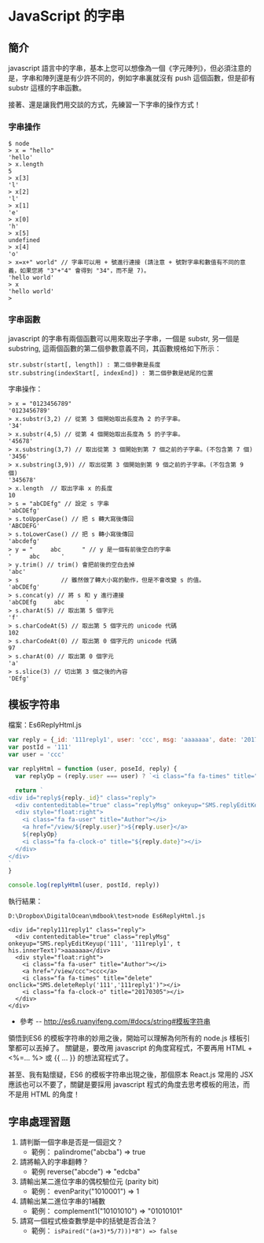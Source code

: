 # JavaScript 的字串

## 簡介

javascript 語言中的字串，基本上您可以想像為一個《字元陣列》，但必須注意的是，字串和陣列還是有少許不同的，例如字串裏就沒有 push 這個函數，但是卻有 substr 這樣的字串函數。

接著、還是讓我們用交談的方式，先練習一下字串的操作方式！

### 字串操作

```
$ node
> x = "hello"
'hello'
> x.length
5
> x[3]
'l'
> x[2]
'l'
> x[1]
'e'
> x[0]
'h'
> x[5]
undefined
> x[4]
'o'
> x=x+" world" // 字串可以用 + 號進行連接 (請注意 + 號對字串和數值有不同的意義，如果您將 "3"+"4" 會得到 "34"，而不是 7)。
'hello world'
> x
'hello world'
>
```

### 字串函數

javascript 的字串有兩個函數可以用來取出子字串，一個是 substr, 另一個是 substring, 這兩個函數的第二個參數意義不同，其函數規格如下所示：

```
str.substr(start[, length]) : 第二個參數是長度
str.substring(indexStart[, indexEnd]) : 第二個參數是結尾的位置
```

字串操作：

```
> x = "0123456789"
'0123456789'
> x.substr(3,2) // 從第 3 個開始取出長度為 2 的子字串。
'34'
> x.substr(4,5) // 從第 4 個開始取出長度為 5 的子字串。
'45678'
> x.substring(3,7) // 取出從第 3 個開始到第 7 個之前的子字串。(不包含第 7 個)
'3456'
> x.substring(3,9)) // 取出從第 3 個開始到第 9 個之前的子字串。(不包含第 9 個)
'345678'
> x.length  // 取出字串 x 的長度
10
> s = "abCDEfg" // 設定 s 字串
'abCDEfg'
> s.toUpperCase() // 把 s 轉大寫後傳回
'ABCDEFG'
> s.toLowerCase() // 把 s 轉小寫後傳回
'abcdefg'
> y = "     abc      " // y 是一個有前後空白的字串
'     abc      '
> y.trim() // trim() 會把前後的空白去掉
'abc'
> s            // 雖然做了轉大小寫的動作，但是不會改變 s 的值。
'abCDEfg'
> s.concat(y) // 將 s 和 y 進行連接
'abCDEfg     abc      '
> s.charAt(5) // 取出第 5 個字元
'f'
> s.charCodeAt(5) // 取出第 5 個字元的 unicode 代碼
102
> s.charCodeAt(0) // 取出第 0 個字元的 unicode 代碼
97
> s.charAt(0) // 取出第 0 個字元
'a'
> s.slice(3) // 切出第 3 個之後的內容
'DEfg'
```

## 模板字符串

檔案：Es6ReplyHtml.js

```javascript
var reply = {_id: '111reply1', user: 'ccc', msg: 'aaaaaaa', date: '20170305'}
var postId = '111'
var user = 'ccc'

var replyHtml = function (user, poseId, reply) {
  var replyOp = (reply.user === user) ? `<i class="fa fa-times" title="delete" onclick="SMS.deleteReply('${postId}','${reply._id}')"></i>` : ``

  return `
<div id="reply${reply._id}" class="reply">
  <div contenteditable="true" class="replyMsg" onkeyup="SMS.replyEditKeyup('${postId}', '${reply._id}', this.innerText)">${reply.msg}</div>
  <div style="float:right">
    <i class="fa fa-user" title="Author"></i>
    <a href="/view/${reply.user}">${reply.user}</a>
    ${replyOp}
    <i class="fa fa-clock-o" title="${reply.date}"></i>
  </div>
</div>
`
}

console.log(replyHtml(user, postId, reply))
```

執行結果：

```
D:\Dropbox\DigitalOcean\mdbook\test>node Es6ReplyHtml.js

<div id="reply111reply1" class="reply">
  <div contenteditable="true" class="replyMsg" onkeyup="SMS.replyEditKeyup('111', '111reply1', t
his.innerText)">aaaaaaa</div>
  <div style="float:right">
    <i class="fa fa-user" title="Author"></i>
    <a href="/view/ccc">ccc</a>
    <i class="fa fa-times" title="delete" onclick="SMS.deleteReply('111','111reply1')"></i>
    <i class="fa fa-clock-o" title="20170305"></i>
  </div>
</div>
```

* 參考 -- <http://es6.ruanyifeng.com/#docs/string#模板字符串>

領悟到ES6 的模板字符串的妙用之後，開始可以理解為何所有的 node.js 樣板引擎都可以丟掉了。
關鍵是，要改用 javascript 的角度寫程式，不要再用 HTML + <%=... %> 或 {{ ... }} 的想法寫程式了。

甚至、我有點懷疑，ES6 的模板字符串出現之後，那個原本 React.js 常用的 JSX 應該也可以不要了，關鍵是要採用 javascript 程式的角度去思考模板的用法，而不是用 HTML 的角度！


## 字串處理習題
1. 請判斷一個字串是否是一個迴文？ 
    * 範例： palindrome("abcba") => true
2. 請將輸入的字串翻轉？ 
    * 範例 reverse("abcde") => "edcba"
3. 請輸出某二進位字串的偶校驗位元 (parity bit) 
    * 範例： evenParity("1010001") => 1
4. 請輸出某二進位字串的1補數
    * 範例： complement1("10101010") => "01010101"
5. 請寫一個程式檢查數學是中的括號是否合法？ 
    * 範例： `isPaired("(a+3)*5/7)))*8") => false`
